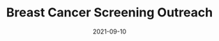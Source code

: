 ---
title: 'Breast Cancer Screening Outreach'
date: 2021-09-10
area: complete
subdomain: Wellness
status: Complete
authors:
  - 
    authorimage: /images/uploads/kat.jpg
    authorname: Shivan Mehta, MD
    authorrole: Clinical Lead
  - 
    authorimage: /images/uploads/neda.jpg
    authorname: Catherine Reitz, BS
    authorrole: Implementation Lead
summary: >
  Patients have delayed a number of wellness and care visits due to COVID. The intent of this program is to outreach to a broader population of Primary Care service line patients. This is in partnership with PCSL and Radiology. This is planned as a 2x2 factorial design RCT, as half the patients (about 17,000) will receive follow-up text messaging navigation. The goal is to show the health system that this might increase uptake so there can be sustainable resources to support bulk ordering, navigation, and text messaging.
features:
  - feature: 'SMS Conversations'  
  - feature: 'CSV File Upload'
condition: Prevention
intervention: SMS Conversations 
outcome: Increased patient wellness visits
dedicatedpage: false
label: Pilot 
image: /images/uploads/hsm.01.jpg
solution_area: Primary Care
---